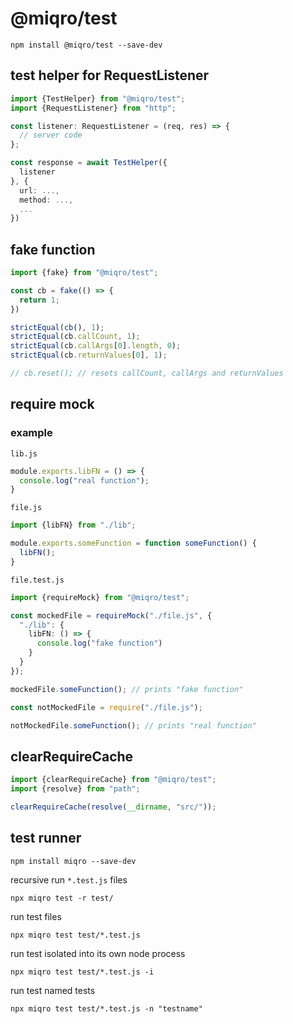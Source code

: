 # @miqro/test

```npm install @miqro/test --save-dev```

## test helper for RequestListener

```typescript
import {TestHelper} from "@miqro/test";
import {RequestListener} from "http";

const listener: RequestListener = (req, res) => {
  // server code
};

const response = await TestHelper({
  listener
}, {
  url: ...,
  method: ...,
  ...
})
```

## fake function

```typescript
import {fake} from "@miqro/test";

const cb = fake(() => {
  return 1;
})

strictEqual(cb(), 1);
strictEqual(cb.callCount, 1);
strictEqual(cb.callArgs[0].length, 0);
strictEqual(cb.returnValues[0], 1);

// cb.reset(); // resets callCount, callArgs and returnValues
```

## require mock

### example

```lib.js```

```typescript
module.exports.libFN = () => {
  console.log("real function");
}
```

```file.js```

```typescript
import {libFN} from "./lib";

module.exports.someFunction = function someFunction() {
  libFN();
}
```

```file.test.js```

```typescript
import {requireMock} from "@miqro/test";

const mockedFile = requireMock("./file.js", {
  "./lib": {
    libFN: () => {
      console.log("fake function")
    }
  }
});

mockedFile.someFunction(); // prints "fake function"

const notMockedFile = require("./file.js");

notMockedFile.someFunction(); // prints "real function"
```

## clearRequireCache

```typescript
import {clearRequireCache} from "@miqro/test";
import {resolve} from "path";

clearRequireCache(resolve(__dirname, "src/"));
```

## test runner

```npm install miqro --save-dev```

recursive run ```*.test.js``` files

```npx miqro test -r test/```

run test files

```npx miqro test test/*.test.js```

run test isolated into its own node process

```npx miqro test test/*.test.js -i```

run test named tests

```npx miqro test test/*.test.js -n "testname"```
